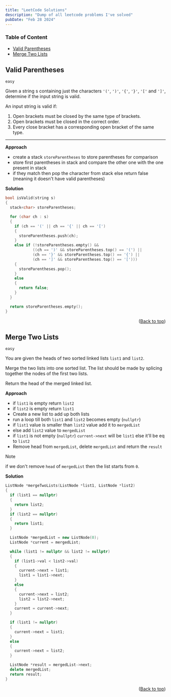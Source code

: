 ```yaml
---
title: "LeetCode Solutions"
description: "Dump of all leetcode problems I've solved"
pubDate: "Feb 28 2024"
---
```


### Table of Content

- [Valid Parentheses](#valid-parentheses)
- [Merge Two Lists](#merge-two-lists)

## Valid Parentheses

`easy`

Given a string s containing just the characters `'('`, `')'`, `'{'`, `'}'`, `'['` and `']'`, determine if the input string is valid.

An input string is valid if:

1. Open brackets must be closed by the same type of brackets.
2. Open brackets must be closed in the correct order.
3. Every close bracket has a corresponding open bracket of the same type.

---

**Approach**

- create a stack `storeParentheses` to store parentheses for comparison
- store first parentheses in stack and compare the other one with the one present in stack
- if they match then pop the character from stack else return false (meaning it doesn't have valid parentheses)

**Solution**

```cpp
bool isValid(string s)
{
  stack<char> storeParentheses;

  for (char ch : s)
  {
    if (ch == '(' || ch == '{' || ch == '[')
    {
      storeParentheses.push(ch);
    }
    else if (!storeParentheses.empty() &&
            ((ch == ')' && storeParentheses.top() == '(') ||
            (ch == '}' && storeParentheses.top() == '{') ||
            (ch == ']' && storeParentheses.top() == '[')))
    {
      storeParentheses.pop();
    }
    else
    {
      return false;
    }
  }

  return storeParentheses.empty();
}
```

<span align="right">

([Back to top](#table-of-content))

</span>

## Merge Two Lists

`easy`

You are given the heads of two sorted linked lists `list1` and `list2`.

Merge the two lists into one sorted list. The list should be made by splicing together the nodes of the first two lists.

Return the head of the merged linked list.

**Approach**

- if `list1` is empty return `list2`
- if `list2` is empty return `list1`
- Create a new list to add up both lists
- run a loop till both `list1` and `list2` becomes empty (`nullptr`)
- if `list1` value is smaller than `list2` value add it to `mergedList`
- else add `list2` value to `mergedList`
- if `list1` is not empty (`nullptr`) `current->next` will be `list1` else it'll be eq to `list2`
- Remove head from `mergedList`, delete `mergedList` and return the `result`

> [!NOTE]
> if we don't remove `head` of `mergedList` then the list starts from `0`.

**Solution**

```cpp
ListNode *mergeTwoLists(ListNode *list1, ListNode *list2)
{
  if (list1 == nullptr)
  {
    return list2;
  }
  if (list2 == nullptr)
  {
    return list1;
  }

  ListNode *mergedList = new ListNode(0);
  ListNode *current = mergedList;

  while (list1 != nullptr && list2 != nullptr)
  {
    if (list1->val < list2->val)
    {
      current->next = list1;
      list1 = list1->next;
    }
    else
    {
      current->next = list2;
      list2 = list2->next;
    }
    current = current->next;
  }

  if (list1 != nullptr)
  {
    current->next = list1;
  }
  else
  {
    current->next = list2;
  }

  ListNode *result = mergedList->next;
  delete mergedList;
  return result;
}
```

<span align="right">

([Back to top](#table-of-content))

</span>
